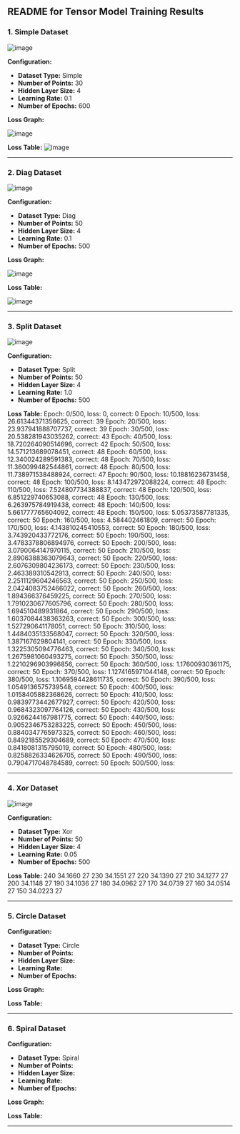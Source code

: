 ## **README for Tensor Model Training Results**

### 1. **Simple Dataset**

![image](https://github.com/user-attachments/assets/8ff8d8c2-0851-4fe2-991e-311f51cdee6e)

**Configuration:**
- **Dataset Type:** Simple
- **Number of Points:** 30
- **Hidden Layer Size:** 4
- **Learning Rate:** 0.1
- **Number of Epochs:** 600

**Loss Graph:**

![image](https://github.com/user-attachments/assets/fbc8dccd-5e5d-4c01-bd9b-c1a9d0a96caf)


**Loss Table:**
![image](https://github.com/user-attachments/assets/69b3526a-e297-4256-8d7c-832f8cbe3f32)

---

### 2. **Diag Dataset**

![image](https://github.com/user-attachments/assets/995481a0-20df-4c8d-bf44-80690da93d97)


**Configuration:**
- **Dataset Type:** Diag
- **Number of Points:** 50
- **Hidden Layer Size:** 4
- **Learning Rate:** 0.1
- **Number of Epochs:** 500

**Loss Graph:**

![image](https://github.com/user-attachments/assets/ffe3f99f-2b62-4ae5-834e-6a057e62d74a)

**Loss Table:**

![image](https://github.com/user-attachments/assets/231c7ef7-e977-4752-b109-fdd54049a1ac)


---

### 3. **Split Dataset**

![image](https://github.com/user-attachments/assets/468a6728-96ec-44f0-bf0e-19e28071865d)


**Configuration:**
- **Dataset Type:** Split
- **Number of Points:** 50
- **Hidden Layer Size:** 4
- **Learning Rate:** 1.0
- **Number of Epochs:** 500

**Loss Table:**
Epoch: 0/500, loss: 0, correct: 0 Epoch: 10/500, loss: 26.61344371356625, correct: 39 Epoch: 20/500, loss: 23.937941888707737, correct: 39 Epoch: 30/500, loss: 20.538281943035262, correct: 43 Epoch: 40/500, loss: 18.720264090514696, correct: 42 Epoch: 50/500, loss: 14.571213689078451, correct: 48 Epoch: 60/500, loss: 12.340024289591383, correct: 48 Epoch: 70/500, loss: 11.360099482544861, correct: 48 Epoch: 80/500, loss: 11.738971538488924, correct: 47 Epoch: 90/500, loss: 10.18816236731458, correct: 48 Epoch: 100/500, loss: 8.143472972088224, correct: 48 Epoch: 110/500, loss: 7.524807734388837, correct: 48 Epoch: 120/500, loss: 6.851229740653088, correct: 48 Epoch: 130/500, loss: 6.263975784919438, correct: 48 Epoch: 140/500, loss: 5.661777765604092, correct: 48 Epoch: 150/500, loss: 5.05373587781335, correct: 50 Epoch: 160/500, loss: 4.584402461809, correct: 50 Epoch: 170/500, loss: 4.143810245410553, correct: 50 Epoch: 180/500, loss: 3.743920433772176, correct: 50 Epoch: 190/500, loss: 3.4783378806894976, correct: 50 Epoch: 200/500, loss: 3.0790064147970115, correct: 50 Epoch: 210/500, loss: 2.8906388363079643, correct: 50 Epoch: 220/500, loss: 2.6076309804236173, correct: 50 Epoch: 230/500, loss: 2.463389310542913, correct: 50 Epoch: 240/500, loss: 2.2511129604246563, correct: 50 Epoch: 250/500, loss: 2.0424083752466022, correct: 50 Epoch: 260/500, loss: 1.894366376459225, correct: 50 Epoch: 270/500, loss: 1.7910230677605796, correct: 50 Epoch: 280/500, loss: 1.694510489931864, correct: 50 Epoch: 290/500, loss: 1.6037084438363263, correct: 50 Epoch: 300/500, loss: 1.527290641178051, correct: 50 Epoch: 310/500, loss: 1.4484035133568047, correct: 50 Epoch: 320/500, loss: 1.387167629804141, correct: 50 Epoch: 330/500, loss: 1.3225305094776463, correct: 50 Epoch: 340/500, loss: 1.2675981060493275, correct: 50 Epoch: 350/500, loss: 1.2210296903996856, correct: 50 Epoch: 360/500, loss: 1.17600930361175, correct: 50 Epoch: 370/500, loss: 1.1274165971044148, correct: 50 Epoch: 380/500, loss: 1.1069594428611735, correct: 50 Epoch: 390/500, loss: 1.0549136575739548, correct: 50 Epoch: 400/500, loss: 1.0158405882368626, correct: 50 Epoch: 410/500, loss: 0.9839773442677927, correct: 50 Epoch: 420/500, loss: 0.9684323097764126, correct: 50 Epoch: 430/500, loss: 0.9266244167981775, correct: 50 Epoch: 440/500, loss: 0.9052346753283225, correct: 50 Epoch: 450/500, loss: 0.8840347765973325, correct: 50 Epoch: 460/500, loss: 0.8492185529304689, correct: 50 Epoch: 470/500, loss: 0.8418081315795019, correct: 50 Epoch: 480/500, loss: 0.8258826334626705, correct: 50 Epoch: 490/500, loss: 0.7904717048784589, correct: 50 Epoch: 500/500, loss:

---

### 4. **Xor Dataset**

![image](https://github.com/user-attachments/assets/8dda35d9-dba9-411a-8f26-8b494c30c789)


**Configuration:**
- **Dataset Type:** Xor
- **Number of Points:** 50
- **Hidden Layer Size:** 4
- **Learning Rate:** 0.05
- **Number of Epochs:** 500

**Loss Table:**
240	34.1660	27
230	34.1551	27
220	34.1390	27
210	34.1277	27
200	34.1148	27
190	34.1036	27
180	34.0962	27
170	34.0739	27
160	34.0514	27
150	34.0223	27

---

### 5. **Circle Dataset**

**Configuration:**
- **Dataset Type:** Circle
- **Number of Points:**
- **Hidden Layer Size:**
- **Learning Rate:**
- **Number of Epochs:**

**Loss Graph:**


**Loss Table:**



---

### 6. **Spiral Dataset**

**Configuration:**
- **Dataset Type:** Spiral
- **Number of Points:**
- **Hidden Layer Size:**
- **Learning Rate:**
- **Number of Epochs:**

**Loss Graph:**


**Loss Table:**


---
